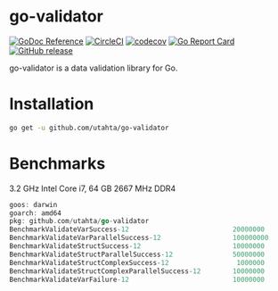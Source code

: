 # go-validator

[![GoDoc Reference](https://godoc.org/github.com/utahta/go-validator?status.svg)](http://godoc.org/github.com/utahta/go-validator)
[![CircleCI](https://circleci.com/gh/utahta/go-validator.svg?style=svg)](https://circleci.com/gh/utahta/go-validator)
[![codecov](https://codecov.io/gh/utahta/go-validator/branch/master/graph/badge.svg)](https://codecov.io/gh/utahta/go-validator)
[![Go Report Card](https://goreportcard.com/badge/github.com/utahta/go-validator)](https://goreportcard.com/report/github.com/utahta/go-validator)
[![GitHub release](https://img.shields.io/github/release/utahta/go-validator.svg)](https://github.com/utahta/go-validator/releases)

go-validator is a data validation library for Go.

# Installation

```sh
go get -u github.com/utahta/go-validator
```

# Benchmarks

3.2 GHz Intel Core i7, 64 GB 2667 MHz DDR4
```go
goos: darwin
goarch: amd64
pkg: github.com/utahta/go-validator
BenchmarkValidateVarSuccess-12                          20000000                57.5 ns/op             0 B/op          0 allocs/op
BenchmarkValidateVarParallelSuccess-12                  100000000               12.8 ns/op             0 B/op          0 allocs/op
BenchmarkValidateStructSuccess-12                       10000000               184 ns/op               0 B/op          0 allocs/op
BenchmarkValidateStructParallelSuccess-12               50000000                34.2 ns/op             0 B/op          0 allocs/op
BenchmarkValidateStructComplexSuccess-12                 1000000              1072 ns/op              32 B/op          3 allocs/op
BenchmarkValidateStructComplexParallelSuccess-12        10000000               216 ns/op              32 B/op          3 allocs/op
BenchmarkValidateVarFailure-12                          10000000               173 ns/op             208 B/op          2 allocs/op
```
